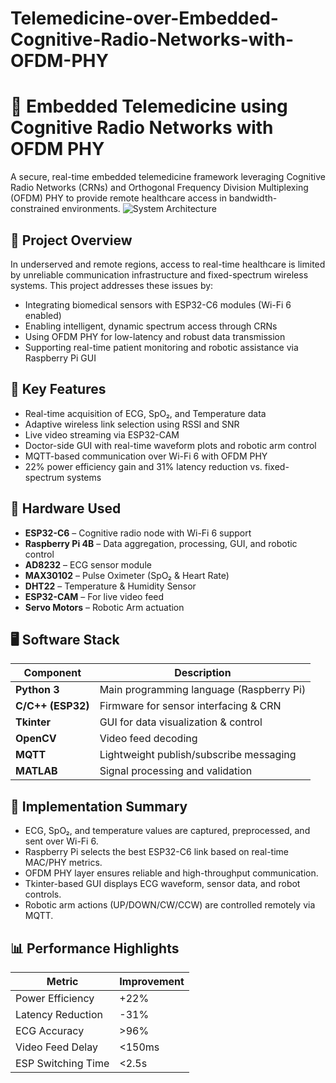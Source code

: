 # Telemedicine-over-Embedded-Cognitive-Radio-Networks-with-OFDM-PHY
# 📡 Embedded Telemedicine using Cognitive Radio Networks with OFDM PHY

A secure, real-time embedded telemedicine framework leveraging Cognitive Radio Networks (CRNs) and Orthogonal Frequency Division Multiplexing (OFDM) PHY to provide remote healthcare access in bandwidth-constrained environments.
![System Architecture]("C:\Users\Anjali\OneDrive\Desktop\Major\Report\design_methodology.jpg")

## 🧠 Project Overview

In underserved and remote regions, access to real-time healthcare is limited by unreliable communication infrastructure and fixed-spectrum wireless systems. This project addresses these issues by:

- Integrating biomedical sensors with ESP32-C6 modules (Wi-Fi 6 enabled)
- Enabling intelligent, dynamic spectrum access through CRNs
- Using OFDM PHY for low-latency and robust data transmission
- Supporting real-time patient monitoring and robotic assistance via Raspberry Pi GUI

## 🚀 Key Features

- Real-time acquisition of ECG, SpO₂, and Temperature data
- Adaptive wireless link selection using RSSI and SNR
- Live video streaming via ESP32-CAM
- Doctor-side GUI with real-time waveform plots and robotic arm control
- MQTT-based communication over Wi-Fi 6 with OFDM PHY
- 22% power efficiency gain and 31% latency reduction vs. fixed-spectrum systems

## 🔧 Hardware Used

- **ESP32-C6** – Cognitive radio node with Wi-Fi 6 support
- **Raspberry Pi 4B** – Data aggregation, processing, GUI, and robotic control
- **AD8232** – ECG sensor module
- **MAX30102** – Pulse Oximeter (SpO₂ & Heart Rate)
- **DHT22** – Temperature & Humidity Sensor
- **ESP32-CAM** – For live video feed
- **Servo Motors** – Robotic Arm actuation

## 🖥️ Software Stack

| Component             | Description                              |
|----------------------|------------------------------------------|
| **Python 3**         | Main programming language (Raspberry Pi) |
| **C/C++ (ESP32)**    | Firmware for sensor interfacing & CRN    |
| **Tkinter**          | GUI for data visualization & control     |
| **OpenCV**           | Video feed decoding                      |
| **MQTT**             | Lightweight publish/subscribe messaging  |
| **MATLAB**           | Signal processing and validation         |

## 🧪 Implementation Summary

- ECG, SpO₂, and temperature values are captured, preprocessed, and sent over Wi-Fi 6.
- Raspberry Pi selects the best ESP32-C6 link based on real-time MAC/PHY metrics.
- OFDM PHY layer ensures reliable and high-throughput communication.
- Tkinter-based GUI displays ECG waveform, sensor data, and robot controls.
- Robotic arm actions (UP/DOWN/CW/CCW) are controlled remotely via MQTT.

## 📊 Performance Highlights

| Metric                   | Improvement |
|--------------------------|-------------|
| Power Efficiency         | +22%        |
| Latency Reduction        | -31%        |
| ECG Accuracy             | >96%        |
| Video Feed Delay         | <150ms      |
| ESP Switching Time       | <2.5s       |


